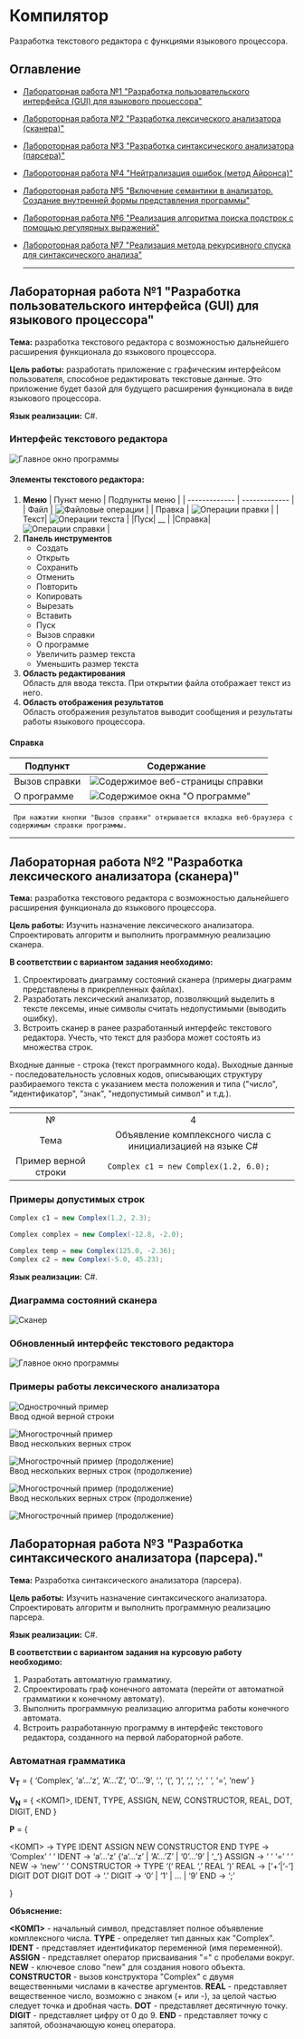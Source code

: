 # **Компилятор**

Разработка текстового редактора с функциями языкового процессора.

## Оглавление
+ [Лабораторная работа №1 "Разработка пользовательского интерфейса (GUI) для языкового процессора"](https://github.com/ksalikhova/TFLC/blob/master/README.md#%D0%BB%D0%B0%D0%B1%D0%BE%D1%80%D0%B0%D1%82%D0%BE%D1%80%D0%BD%D0%B0%D1%8F-%D1%80%D0%B0%D0%B1%D0%BE%D1%82%D0%B0-1-%D1%80%D0%B0%D0%B7%D1%80%D0%B0%D0%B1%D0%BE%D1%82%D0%BA%D0%B0-%D0%BF%D0%BE%D0%BB%D1%8C%D0%B7%D0%BE%D0%B2%D0%B0%D1%82%D0%B5%D0%BB%D1%8C%D1%81%D0%BA%D0%BE%D0%B3%D0%BE-%D0%B8%D0%BD%D1%82%D0%B5%D1%80%D1%84%D0%B5%D0%B9%D1%81%D0%B0-gui-%D0%B4%D0%BB%D1%8F-%D1%8F%D0%B7%D1%8B%D0%BA%D0%BE%D0%B2%D0%BE%D0%B3%D0%BE-%D0%BF%D1%80%D0%BE%D1%86%D0%B5%D1%81%D1%81%D0%BE%D1%80%D0%B0)
+ [Лабороторная работа №2 "Разработка лексического анализатора (сканера)"](https://github.com/ksalikhova/TFLC/blob/master/README.md#%D0%BB%D0%B0%D0%B1%D0%BE%D1%80%D0%B0%D1%82%D0%BE%D1%80%D0%BD%D0%B0%D1%8F-%D1%80%D0%B0%D0%B1%D0%BE%D1%82%D0%B0-2-%D1%80%D0%B0%D0%B7%D1%80%D0%B0%D0%B1%D0%BE%D1%82%D0%BA%D0%B0-%D0%BB%D0%B5%D0%BA%D1%81%D0%B8%D1%87%D0%B5%D1%81%D0%BA%D0%BE%D0%B3%D0%BE-%D0%B0%D0%BD%D0%B0%D0%BB%D0%B8%D0%B7%D0%B0%D1%82%D0%BE%D1%80%D0%B0-%D1%81%D0%BA%D0%B0%D0%BD%D0%B5%D1%80%D0%B0)
+ [Лабороторная работа №3 "Разработка синтаксического анализатора (парсера)"]()
+ [Лабороторная работа №4 "Нейтрализация ошибок (метод Айронса)"]()
+ [Лабороторная работа №5 "Включение семантики в анализатор. Создание внутренней формы представления программы"]()
+ [Лабороторная работа №6 "Реализация алгоритма поиска подстрок с помощью регулярных выражений"]()
+ [Лабороторная работа №7 "Реализация метода рекурсивного спуска для синтаксического анализа"]()
  
  ___

## Лабораторная работа №1 "Разработка пользовательского интерфейса (GUI) для языкового процессора"

**Тема:** разработка текстового редактора с возможностью дальнейшего расширения функционала до языкового процессора.

**Цель работы:** разработать приложение с графическим интерфейсом пользователя, способное редактировать текстовые данные. Это приложение будет базой для будущего расширения функционала в виде языкового процессора.

**Язык реализации:** C#.
### Интерфейс текстового редактора
![Главное окно программы](https://github.com/ksalikhova/TFLC/blob/master/README%20images/program_interface.PNG)
#### **Элементы текстового редактора:**
1. **Меню**
   | Пункт меню | Подпункты меню |
   | ------------- |   ------------- |
   | Файл | ![Файловые операции](https://github.com/ksalikhova/TFLC/blob/master/README%20images/file_menu.png) |
   | Правка  | ![Операции правки](https://github.com/ksalikhova/TFLC/blob/master/README%20images/correction_menu.png) | 
   |Текст| ![Операции текста](https://github.com/ksalikhova/TFLC/blob/master/README%20images/text_menu.png) |
   |Пуск| __ |
   |Справка| ![Операции справки](https://github.com/ksalikhova/TFLC/blob/master/README%20images/info_menu.png) |
2. **Панель инструментов**
   + Создать
   + Открыть
   + Сохранить
   + Отменить
   + Повторить
   + Копировать
   + Вырезать
   + Вставить
   + Пуск
   + Вызов справки
   + О программе
   + Увеличить размер текста
   + Уменьшить размер текста
  3. **Область редактирования**  
    Область для ввода текста. При открытии файла отображает текст из него.
  4. **Область отображения результатов**  
    Область отображения результатов выводит сообщения и результаты работы языкового процессора.
#### **Справка**
| Подпункт | Содержание |
   | ------------- |   ------------- |
   | Вызов справки | ![Содержимое веб-страницы справки](https://github.com/ksalikhova/TFLC/blob/master/README%20images/staff_report.png) |
   | О программе  | ![Содержимое окна "О программе"](https://github.com/ksalikhova/TFLC/blob/master/README%20images/program_info.png) | 
     При нажатии кнопки "Вызов справки" открывается вкладка веб-браузера с содержимым справки программы.
  ___


   ## Лабораторная работа №2 "Разработка лексического анализатора (сканера)"

**Тема:** разработка текстового редактора с возможностью дальнейшего расширения функционала до языкового процессора.

**Цель работы:** Изучить назначение лексического анализатора. Спроектировать алгоритм и выполнить программную реализацию сканера.

**В соответствии с вариантом задания необходимо:**
1. Спроектировать диаграмму состояний сканера (примеры диаграмм представлены в прикрепленных файлах).
2. Разработать лексический анализатор, позволяющий выделить в тексте лексемы, иные символы считать недопустимыми (выводить ошибку).
3. Встроить сканер в ранее разработанный интерфейс текстового редактора. Учесть, что текст для разбора может состоять из множества строк.

Входные данные - строка (текст программного кода).
Выходные данные - последовательность условных кодов, описывающих структуру разбираемого текста с указанием места положения и типа ("число", "идентификатор", "знак", "недопустимый символ" и т.д.).

| <!-- -->             | <!-- -->                                                   |
|:--------------------:|:----------------------------------------------------------:|
| №                    | 4                                                          | 
| Тема                 | Объявление комплексного числа с инициализацией на языке C# | 
| Пример верной строки | ``` Complex c1 = new Complex(1.2, 6.0);   ```              |

### Примеры допустимых строк
```C# 
Complex c1 = new Complex(1.2, 2.3);
```
```C# 
Complex complex = new Complex(-12.8, -2.0);
```
```C#
Complex temp = new Complex(125.0, -2.36);
Complex c2 = new Complex(-5.0, 45.23);

```

 **Язык реализации:** C#.

 ### Диаграмма состояний сканера
 ![Сканер](https://github.com/ksalikhova/TFLC/blob/master/README%20images/scanner_state_diagram.png)
 
### Обновленный интерфейс текстового редактора
![Главное окно программы](https://github.com/ksalikhova/TFLC/blob/master/README%20images/new_interface.png)

### Примеры работы лексического анализатора
![Однострочный пример](https://github.com/ksalikhova/TFLC/blob/master/README%20images/simple_example.PNG)<br>
Ввод одной верной строки

![Многострочный пример](https://github.com/ksalikhova/TFLC/blob/master/README%20images/dif_example_1.png)<br>
Ввод нескольких верных строк

![Многострочный пример (продолжение)](https://github.com/ksalikhova/TFLC/blob/master/README%20images/dif_example_2.png)<br>
Ввод нескольких верных строк (продолжение)

![Многострочный пример (продолжение)](https://github.com/ksalikhova/TFLC/blob/master/README%20images/dif_example_3.png)<br>
Ввод нескольких верных строк (продолжение)

![Многострочный пример (продолжение)](https://github.com/ksalikhova/TFLC/blob/master/README%20images/dif_example_4.png)<br>


## Лабораторная работа №3 "Разработка синтаксического анализатора (парсера)."

**Тема:** Разработка синтаксического анализатора (парсера).

**Цель работы:** Изучить назначение синтаксического анализатора. Спроектировать алгоритм и выполнить программную реализацию парсера.

**Язык реализации:** C#.

**В соответствии с вариантом задания на курсовую работу необходимо:**

1. Разработать автоматную грамматику.
2. Спроектировать граф конечного автомата (перейти от автоматной грамматики к конечному автомату).
3. Выполнить программную реализацию алгоритма работы конечного автомата.
4. Встроить разработанную программу в интерфейс текстового редактора, созданного на первой лабораторной работе.

### Автоматная грамматика

**V<sub>T</sub>** = { ‘Complex’, ‘a’…’z’, ‘A’…’Z’, ‘0’…’9’, ‘.’, ‘(’, ‘)’, ‘,’, ‘;’, ‘ ‘, ‘=’, ‘new’ }

**V<sub>N</sub>** = { <КОМП>, IDENT, TYPE, ASSIGN, NEW, CONSTRUCTOR, REAL, DOT, DIGIT, END }

**P** = {

<КОМП> -> TYPE IDENT ASSIGN NEW CONSTRUCTOR END
TYPE -> ‘Complex’ ‘ ‘ 
IDENT -> ‘a’…’z’ {‘a’…’z’ | ‘A’…’Z’ | ‘0’…’9’ | ‘_’} 
ASSIGN -> ‘ ‘ ‘=’ ‘ ‘
NEW -> ‘new’ ‘ ‘
CONSTRUCTOR -> TYPE ‘(‘ REAL ‘,’ REAL ‘)’
REAL ->  [‘+’|‘-’] DIGIT DOT DIGIT 
DOT -> ‘.’
DIGIT -> ‘0’ | ‘1’ | … | ‘9’
END -> ‘;’

}

**Объяснение:**

**<КОМП>** - начальный символ, представляет полное объявление комплексного числа.
**TYPE** - определяет тип данных как "Complex".
**IDENT** - представляет идентификатор переменной (имя переменной).
**ASSIGN** - представляет оператор присваивания "=" с пробелами вокруг.
**NEW** - ключевое слово "new" для создания нового объекта.
**CONSTRUCTOR** - вызов конструктора "Complex" с двумя вещественными числами в качестве аргументов.
**REAL** - представляет вещественное число,  возможно с знаком (+ или -),  за целой частью следует точка и дробная часть.
**DOT** - представляет десятичную точку.
**DIGIT** - представляет цифру от 0 до 9. 
**END** -  представляет точку с запятой,  обозначающую конец оператора.

   


